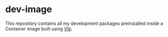 # dev-image

This repository contains all my development packages preinstalled inside a Container image built using [Vib](https://github.com/Vanilla-OS/Vib).
